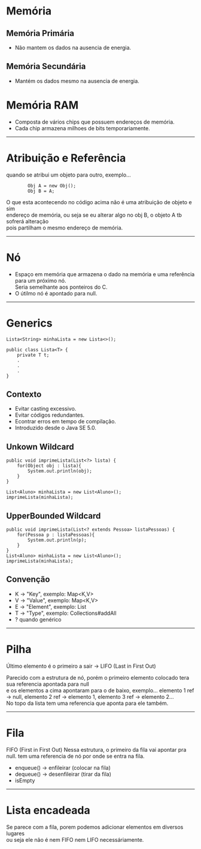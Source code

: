 # Memória
## Memória Primária
- Não mantem os dados na ausencia de energia.

## Memória Secundária
- Mantém os dados mesmo na ausencia de energia.

# Memória RAM
- Composta de vários chips que possuem endereços de memória.
- Cada chip armazena milhoes de bits temporariamente.
__________________________________________________

# Atribuição e Referência

quando se atribui um objeto para outro, exemplo...<br>
```
        Obj A = new Obj();
        Obj B = A;
```
O que esta acontecendo no código acima não é uma atribuição de objeto e sim<br>
endereço de memória, ou seja se eu alterar algo no obj B, o objeto A tb sofrerá alteração<br>
pois partilham o mesmo endereço de memória.
_________________________________________________________________
# Nó
- Espaço em memória que armazena o dado na memória e uma referência para um próximo nó.<br>
Seria semelhante aos ponteiros do C.
- O útilmo nó é apontado para null.
_______________________________________________________________
# Generics 
````
Lista<String> minhaLista = new Lista<>();

public class Lista<T> {
    private T t;
    .
    .
    .
}
````
## Contexto
- Evitar casting excessivo.
- Evitar códigos redundantes.
- Econtrar erros em tempo de compilação.
- Introduzido desde o Java SE 5.0.

## Unkown Wildcard
````
public void imprimeLista(List<?> lista) {
    for(Object obj : lista){
        System.out.println(obj);
    }
}

List<Aluno> minhaLista = new List<Aluno>();
imprimeLista(minhaLista);
````

## UpperBounded Wildcard

````
public void imprimeLista(List<? extends Pessoa> listaPessoas) {
    for(Pessoa p : listaPessoas){
        System.out.println(p);
    }
}
List<Aluno> minhaLista = new List<Aluno>();
imprimeLista(minhaLista);
````

## Convenção
- K -> "Key", exemplo: Map<K,V>
- V -> "Value", exemplo: Map<K,V>
- E -> "Element", exemplo: List<E>
- T -> "Type", exemplo: Collections#addAll
- ? quando genérico
________________________________________________________

# Pilha
Último elemento é o primeiro a sair -> LIFO (Last in First Out)

Parecido com a estrutura de nó, porém o primeiro elemento colocado tera sua referencia apontada para null<br>
e os elementos a cima apontaram para o de baixo, exemplo...
elemento 1 ref -> null, elemento 2 ref -> elemento 1, elemento 3 ref -> elemento 2...<br>
No topo da lista tem uma referencia que aponta para ele também.
_________________________________________________________

# Fila
FIFO (First in First Out)
Nessa estrutura, o primeiro da fila vai apontar pra null.
tem uma referencia de nó por onde se entra na fila.

- enqueue() -> enfileirar (colocar na fila)
- dequeue() -> desenfileirar (tirar da fila)
- isEmpty
_____________________________________________________

# Lista encadeada
Se parece com a fila, porem podemos adicionar elementos em diversos lugares<br>
ou seja ele não é nem FIFO nem LIFO necessáriamente.

